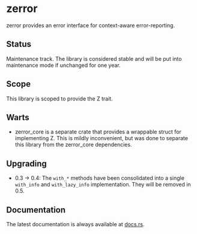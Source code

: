 zerror
======

zerror provides an error interface for context-aware error-reporting.

Status
------

Maintenance track.  The library is considered stable and will be put into maintenance mode if unchanged for one year.

Scope
-----

This library is scoped to provide the Z trait.

Warts
-----

- zerror_core is a separate crate that provides a wrappable struct for implementing Z.  This is mildly inconvenient, but
  was done to separate this library from the zerror_core dependencies.

Upgrading
---------

- 0.3 -> 0.4:  The `with_*` methods have been consolidated into a single `with_info` and `with_lazy_info`
  implementation.  They will be removed in 0.5.

Documentation
-------------

The latest documentation is always available at [docs.rs](https://docs.rs/zerror/latest/zerror/).
